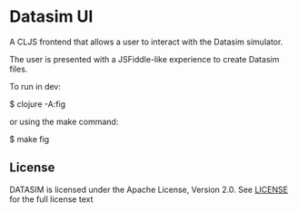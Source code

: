 # Datasim UI

A CLJS frontend that allows a user to interact with the Datasim simulator.

The user is presented with a JSFiddle-like experience to create Datasim files.

To run in dev:

  $ clojure -A:fig

or using the make command:

  $ make fig

## License

DATASIM is licensed under the Apache License, Version 2.0. See [LICENSE](LICENSE) for the full license text
